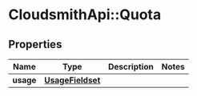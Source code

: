 # CloudsmithApi::Quota

## Properties
Name | Type | Description | Notes
------------ | ------------- | ------------- | -------------
**usage** | [**UsageFieldset**](UsageFieldset.md) |  | 


